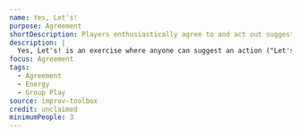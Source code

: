 ```yaml
---
name: Yes, Let's!
purpose: Agreement
shortDescription: Players enthusiastically agree to and act out suggestions.
description: |
  Yes, Let's! is an exercise where anyone can suggest an action ("Let's pretend we're monkeys!") and everyone responds "Yes, let's!" and does it. The exercise encourages agreement, energy, and group play.
focus: Agreement
tags:
  - Agreement
  - Energy
  - Group Play
source: improv-toolbox
credit: unclaimed
minimumPeople: 3
---
```

